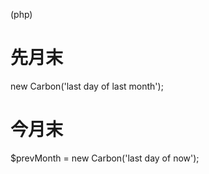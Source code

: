(php)

# 先月末
new Carbon('last day of last month');

# 今月末
$prevMonth = new Carbon('last day of now');


